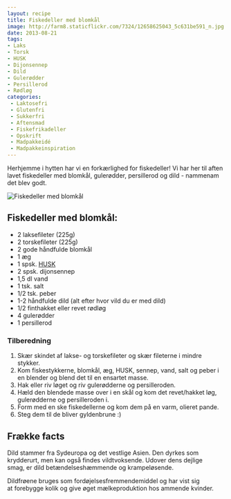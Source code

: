 ```yaml
---
layout: recipe
title: Fiskedeller med blomkål
image: http://farm8.staticflickr.com/7324/12658625043_5c631be591_n.jpg
date: 2013-08-21
tags:
- Laks
- Torsk
- HUSK
- Dijonsennep
- Dild
- Gulerødder
- Persillerod
- Rødløg
categories:
 - Laktosefri
 - Glutenfri
 - Sukkerfri
 - Aftensmad
 - Fiskefrikadeller
 - Opskrift
 - Madpakkeidé
 - Madpakkeinspiration
---
```


Herhjemme i hytten har vi en forkærlighed for fiskedeller! Vi har her til aften
lavet fiskedeller med blomkål, gulerødder, persillerod og dild - nammenam det
blev godt.

![Fiskedeller med blomkål](http://farm8.staticflickr.com/7324/12658625043_5c631be591.jpg)

## Fiskedeller med blomkål:
- 2 laksefileter (225g)
- 2 torskefileter (225g)
- 2 gode håndfulde blomkål
- 1 æg
- 1 spsk. [HUSK](http://www.husk.dk/)
- 2 spsk. dijonsennep
- 1,5 dl vand
- 1 tsk. salt
- 1/2 tsk. peber
- 1-2 håndfulde dild (alt efter hvor vild du er med dild)
- 1/2 finthakket eller revet rødløg
- 4 gulerødder
- 1 persillerod

### Tilberedning
1. Skær skindet af lakse- og torskefileter og skær fileterne i mindre stykker.
2. Kom fiskestykkerne, blomkål, æg, HUSK, sennep, vand, salt og peber i en
   blender og blend det til en ensartet masse.
3. Hak eller riv løget og riv gulerødderne og persilleroden.
4. Hæld den blendede masse over i en skål og kom det revet/hakket løg,
   gulerødderne og persilleroden i.
5. Form med en ske fiskedellerne og kom dem på en varm, olieret pande.
6. Steg dem til de bliver gyldenbrune :)


## Frække facts
Dild stammer fra Sydeuropa og det vestlige Asien. Den dyrkes som krydderurt, men
kan også findes vildtvoksende. Udover dens dejlige smag, er dild
betændelseshæmmende og krampeløsende.

Dildfrøene bruges som fordøjelsesfremmendemiddel og har vist sig at forebygge
kolik og give øget mælkeproduktion hos ammende kvinder.
